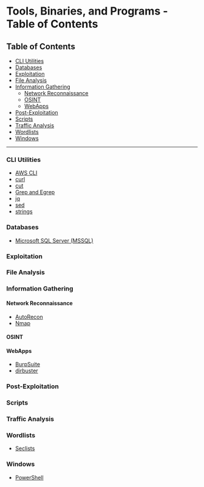 # Tools, Binaries, and Programs - Table of Contents
## Table of Contents
- <a href="#cli-utils">CLI Utilities</a>
- [Databases](#Databases)
- [Exploitation](#Exploitation)
- <a href="#file-analysis">File Analysis</a>
- <a href="#information-gathering">Information Gathering</a>
	- <a href="#network-recon">Network Reconnaissance</a>
	- [OSINT](#OSINT)
	- [WebApps](#WebApps)
- [Post-Exploitation](#Post-Exploitation)
- [Scripts](#Scripts)
- <a href="#traffic-analysis">Traffic Analysis</a>
- [Wordlists](#Wordlists)
- [Windows](#Windows)

* * *

### CLI Utilities <a id="cli-utils"></a>
- [AWS CLI](CLI%20Utilities/AWS%20CLI.md)
- [curl](CLI%20Utilities/curl.md)
- [cut](CLI%20Utilities/cut.md)
- [Grep and Egrep](CLI%20Utilities/Grep%20and%20Egrep.md)
- [jq](CLI%20Utilities/jq.md)
- [sed](CLI%20Utilities/Linux%20Basics/sed.md)
- [strings](CLI%20Utilities/strings.md)
### Databases
- [Microsoft SQL Server (MSSQL)](Databases/Microsoft%20SQL%20Server%20(MSSQL).md)
### Exploitation
### File Analysis <a id="file-analysis"></a>
### Information Gathering <a id="information-gathering"></a>
#### Network Reconnaissance <a id="network-recon"></a>
- [AutoRecon](Information%20Gathering/Network%20Reconnaissance/AutoRecon.md)
- [Nmap](Information%20Gathering/Network%20Reconnaissance/Nmap.md)
#### OSINT
#### WebApps
- [BurpSuite](Information%20Gathering/Web%20Applications/BurpSuite.md)
- [dirbuster](Information%20Gathering/Web%20Applications/dirbuster.md)
### Post-Exploitation
### Scripts
### Traffic Analysis <a id="traffic-analysis"></a>
### Wordlists
- [Seclists](Wordlists/Seclists.md)
### Windows
- [PowerShell](Windows/PowerShell.md)

